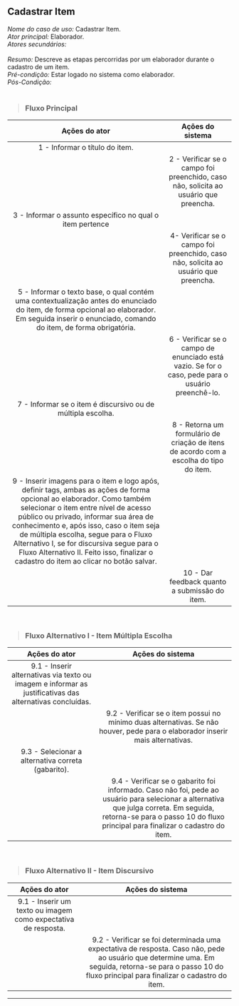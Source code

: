 ## Cadastrar Item 
*Nome do caso de uso:* Cadastrar Item. <br>
*Ator principal:* Elaborador. <br>
*Atores secundários:*	<br>	 
*Resumo:* Descreve as etapas percorridas por um elaborador durante o cadastro de um item. <br>
*Pré-condição:* Estar logado no sistema como elaborador. <br>
*Pós-Condição:* <br> <br>

> ### Fluxo Principal
| Ações do ator                            | Ações do sistema      |
| :-----------------:                      | :-----------------:   |  
| 1 - Informar o título do item. |             |  
|                                          | 2 - Verificar se o campo foi preenchido, caso não, solicita ao usuário que preencha.         |  
| 3 - Informar o assunto específico no qual o item pertence   |  
|                                          | 4- Verificar se o campo foi preenchido, caso não, solicita ao usuário que preencha.          |
| 5 - Informar o texto base, o qual contém uma contextualização antes do enunciado do item, de forma opcional ao elaborador. Em seguida inserir o enunciado, comando do item, de forma obrigatória.           |      
|                                          | 6 - Verificar se o campo de enunciado está vazio. Se for o caso, pede para o usuário preenchê-lo. |
| 7 - Informar se o item é discursivo ou de múltipla escolha.                              |                                                                           |  
|                                          | 8 - Retorna um formulário de criação de itens de acordo com a escolha do tipo do item. |
| 9 - Inserir imagens para o item e logo após, definir tags, ambas as ações de forma opcional ao elaborador. Como também selecionar o item entre nível de acesso público ou privado, informar sua área de conhecimento e, após isso, caso o item seja de múltipla escolha, segue para o Fluxo Alternativo I, se for discursiva segue para o Fluxo Alternativo II. Feito isso, finalizar o cadastro do item ao clicar no botão salvar. |                                      
|                                          | 10 - Dar feedback quanto a submissão do item.                                                  |  

<br>

> ### Fluxo Alternativo I - Item Múltipla Escolha
| Ações do ator                            | Ações do sistema      |
| :-----------------:                      | :-----------------:   | 
| 9.1 - Inserir alternativas via texto ou imagem e informar as justificativas das alternativas concluídas. |               |   
|                                          | 9.2 - Verificar se o item possui no mínimo duas alternativas. Se não houver, pede para o elaborador inserir mais alternativas. | 
| 9.3 - Selecionar a alternativa correta (gabarito).|             |  
|                                          | 9.4 -  Verificar se o gabarito foi informado. Caso não foi, pede ao usuário para selecionar a alternativa que julga correta. Em seguida, retorna-se para o passo 10 do fluxo principal para finalizar o cadastro do item. |

<br>

> ### Fluxo Alternativo II - Item Discursivo
| Ações do ator                          | Ações do sistema      |
| :-----------------:                    | :-----------------:   | 
| 9.1 - Inserir um texto ou imagem como expectativa de resposta.   |      |  
|                                        | 9.2 - Verificar se foi determinada uma expectativa de resposta. Caso não, pede ao usuário que determine uma. Em seguida, retorna-se para o passo 10 do fluxo principal para finalizar o cadastro do item. |

<hr>

